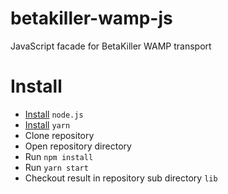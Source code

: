 # betakiller-wamp-js
JavaScript facade for BetaKiller WAMP transport

# Install
- [Install](https://nodejs.org/en/download/package-manager) `node.js`
- [Install](https://yarnpkg.com/en/docs/install) `yarn`
- Clone repository
- Open repository directory
- Run `npm install`
- Run `yarn start`
- Checkout result in repository sub directory `lib` 
